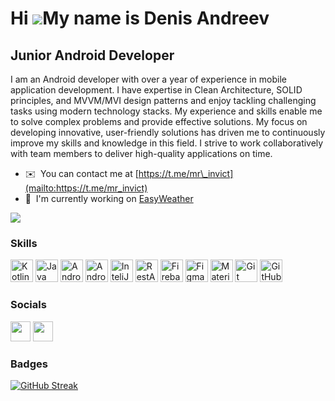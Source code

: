 Hi ![](https://user-images.githubusercontent.com/18350557/176309783-0785949b-9127-417c-8b55-ab5a4333674e.gif)My name is Denis Andreev
=====================================================================================================================================

Junior Android Developer
------------------------

I am an Android developer with over a year of experience in mobile application development. I have expertise in Clean Architecture, SOLID principles, and MVVM/MVI design patterns and enjoy tackling challenging tasks using modern technology stacks. My experience and skills enable me to solve complex problems and provide effective solutions. My focus on developing innovative, user-friendly solutions has driven me to continuously improve my skills and knowledge in this field. I strive to work collaboratively with team members to deliver high-quality applications on time.

* ✉️  You can contact me at [https://t.me/mr\_invict](mailto:https://t.me/mr_invict)
* 🚀  I'm currently working on [EasyWeather](http://github.com/dennisandrew/EasyWeather)

<a href="https://www.github.com/dennisandrew" target="_blank" rel="noreferrer"><img
src="https://img.shields.io/github/followers/dennisandrew?logo=github&style=for-the-badge&color=ef4444&labelColor=000000" /></a>

### Skills

<p align="left">
<a href="https://kotlinlang.org/" target="_blank" rel="noreferrer"><img src="https://raw.githubusercontent.com/danielcranney/readme-generator/main/public/icons/skills/kotlin-colored.svg" width="36" height="36" alt="Kotlin" /></a>
<a href="https://www.java.com/" target="_blank" rel="noreferrer"><img src="https://user-images.githubusercontent.com/25181517/117201156-9a724800-adec-11eb-9a9d-3cd0f67da4bc.png" width="36" height="36" alt="Java" /></a>
<a href="https://www.android.com/" target="_blank" rel="noreferrer"><img src="https://user-images.githubusercontent.com/25181517/117269608-b7dcfb80-ae58-11eb-8e66-6cc8753553f0.png" alt="Android" title="Android" width="36" height="36" alt="Android" /></a>
<a href="https://developer.android.com/studio" target="_blank" rel="noreferrer"><img src="https://user-images.githubusercontent.com/25181517/192108895-20dc3343-43e3-4a54-a90e-13a4abbc57b9.png" width="36" height="36" alt="Android Studio" /></a>
<a href="https://www.jetbrains.com/idea/" target="_blank" rel="noreferrer"><img src="https://user-images.githubusercontent.com/25181517/192108890-200809d1-439c-4e23-90d3-b090cf9a4eea.png" width="36" height="36" alt="InteliJ" /></a>
<a href="https://en.wikipedia.org/wiki/Representational_state_transfer" target="_blank" rel="noreferrer"><img src="https://user-images.githubusercontent.com/25181517/192107858-fe19f043-c502-4009-8c47-476fc89718ad.png" width="36" height="36" alt="RestAPI" /></a>
<a href="https://firebase.google.com/" target="_blank" rel="noreferrer"><img src="https://raw.githubusercontent.com/danielcranney/readme-generator/main/public/icons/skills/firebase-colored.svg" width="36" height="36" alt="Firebase" /></a>
<a href="https://www.figma.com/" target="_blank" rel="noreferrer"><img src="https://user-images.githubusercontent.com/25181517/189715289-df3ee512-6eca-463f-a0f4-c10d94a06b2f.png" width="36" height="36" alt="Figma" /></a>
<a href="https://m3.material.io/" target="_blank" rel="noreferrer"><img src="https://user-images.githubusercontent.com/25181517/189716058-71f74b6f-5936-40b5-92e3-00381e35ccb9.png" width="36" height="36" alt="Material Design" /></a>
<a href="https://git-scm.com/" target="_blank" rel="noreferrer"><img src="https://user-images.githubusercontent.com/25181517/192108372-f71d70ac-7ae6-4c0d-8395-51d8870c2ef0.png" width="36" height="36" alt="Git" /></a>
<a href="https://github.com/" target="_blank" rel="noreferrer"><img src="https://user-images.githubusercontent.com/25181517/192108374-8da61ba1-99ec-41d7-80b8-fb2f7c0a4948.png" width="36" height="36" alt="GitHub" /></a>
</p>

### Socials

<p align="left"> <a href="https://www.github.com/dennisandrew" target="_blank" rel="noreferrer"><img src="https://github.com/dennisandrew/dennisandrew/assets/102926864/a9934f4e-1e9d-4ecd-9a19-bcf67972fdf2" width="32" height="32" /></a> <a href="https://discord.com/users/Kanagawa#8518" target="_blank" rel="noreferrer"><img src="https://raw.githubusercontent.com/danielcranney/readme-generator/main/public/icons/socials/discord.svg" width="32" height="32" /></a></p>

### Badges

[![GitHub Streak](https://streak-stats.demolab.com/?user=dennisandrew&theme=highcontrast&ring=7FFF00&fire=7FFF00&currStreakLabel=8A2BE2&currStreakNum=8A2BE2)](https://git.io/streak-stats)
